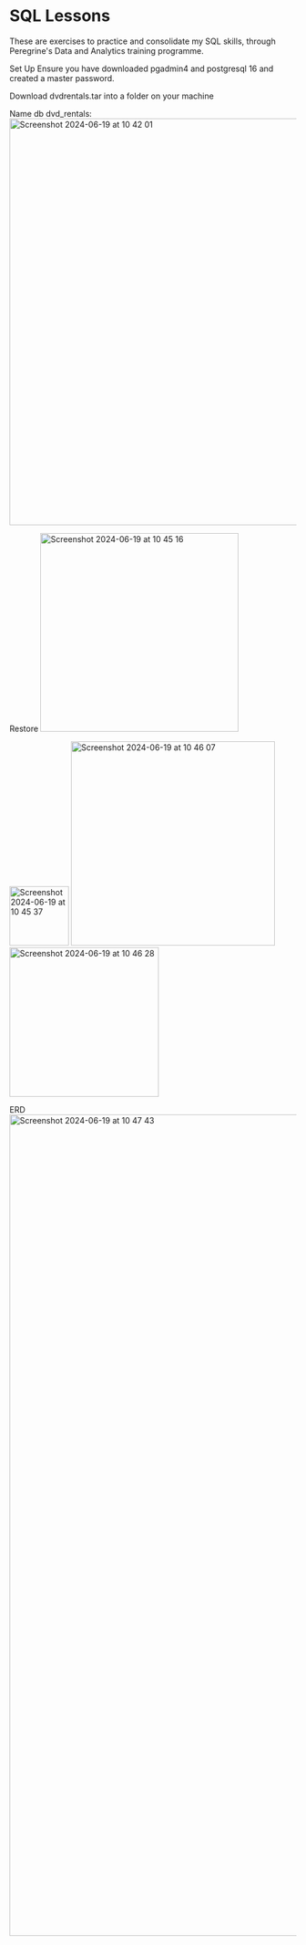 # SQL Lessons

These are exercises to practice and consolidate my SQL skills, through Peregrine's Data and Analytics training programme.

Set Up
Ensure you have downloaded pgadmin4 and postgresql 16 and created a master password.

Download dvdrentals.tar into a folder on your machine

Name db dvd_rentals:
<img width="713" alt="Screenshot 2024-06-19 at 10 42 01" src="https://github.com/Claudiomics/sql-peregrine-lessons/assets/149532217/5b82bff5-c8c5-4d41-a37d-7045829af701">

Restore
<img width="348" alt="Screenshot 2024-06-19 at 10 45 16" src="https://github.com/Claudiomics/sql-peregrine-lessons/assets/149532217/52512edc-4a01-4a2c-939f-110208bb283e">

<img width="104" alt="Screenshot 2024-06-19 at 10 45 37" src="https://github.com/Claudiomics/sql-peregrine-lessons/assets/149532217/e7b24af9-0d33-4c84-91c0-c01ecfef1af1">

<img width="358" alt="Screenshot 2024-06-19 at 10 46 07" src="https://github.com/Claudiomics/sql-peregrine-lessons/assets/149532217/7bc23e83-b2b6-4ce4-9a77-d7494a5bf5ba">

<img width="262" alt="Screenshot 2024-06-19 at 10 46 28" src="https://github.com/Claudiomics/sql-peregrine-lessons/assets/149532217/84159e53-ccdd-47c8-a248-a8751cbf7285">

ERD
<img width="1440" alt="Screenshot 2024-06-19 at 10 47 43" src="https://github.com/Claudiomics/sql-peregrine-lessons/assets/149532217/4fc19eb6-3db3-4131-8385-613ae05c839b">


